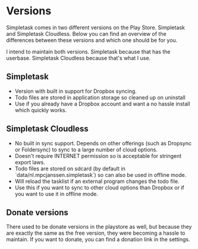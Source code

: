 Versions
========

Simpletask comes in two different versions on the Play Store. Simpletask and Simpletask Cloudless. Below you can find an overview of the differences between these versions and which one should be for you.

I intend to maintain both versions. Simpletask because that has the userbase. Simpletask Cloudless because that's what I use.

Simpletask
----------

-   Version with built in support for Dropbox syncing.
-   Todo files are stored in application storage so cleaned up on uninstall
-   Use if you already have a Dropbox account and want a no hassle install which quickly works.

Simpletask Cloudless
--------------------

-   No built in sync support. Depends on other offerings (such as Dropsync or Foldersync) to sync to a large number of cloud options.
-   Doesn't require INTERNET permission so is acceptable for stringent export laws.
-   Todo files are stored on sdcard (by default in \`data/nl.mpcjanssen.simpletask\`) so can also be used in offline mode.
-   Will reload the tasklist if an external program changes the todo file.
-   Use this if you want to sync to other cloud options than Dropbox or if you want to use it in offline mode.

Donate versions
---------------

There used to be donate versions in the playstore as well, but because they are exactly the same as the free version, they were becoming a hassle to maintain. If you want to donate, you can find a donation link in the settings.

